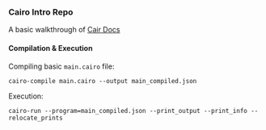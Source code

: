 ### Cairo Intro Repo

A basic walkthrough of [Cair Docs](https://www.cairo-lang.org/docs)

#### Compilation & Execution

Compiling basic `main.cairo` file:

```
cairo-compile main.cairo --output main_compiled.json
```

Execution:

```
cairo-run --program=main_compiled.json --print_output --print_info --relocate_prints
```
